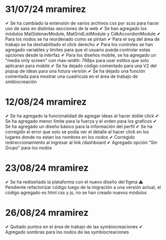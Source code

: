 # 31/07/24 mramirez
✔ Se ha cambiado la extensión de varios archivos css por scss para hacer uso de sass en distintas secciones de la web
✔ Se han agregado los módulos MatSidenavModule, MatGridListModule y CdkAccordionModule
✔ Para los nodos se ha reordenado como se pintan
✔ Para el svg del área de trabajo se ha deshabilitado el click derecho
✔ Para los controles se han agregado variables y limites para que el usuario pueda controlar estas opciones desde la interfaz
✔ Para los diseños mobile, se ha agregado un "media only screen" con max-width: 768px para usar estilos que solo aplicaran para mobile
✔ Se ha dejado código comentado para una V2 del popup de ideas para una futura versión
✔ Se ha dejado una función comentada para mostrar una cuadricula en el área de trabajo de simbiocreación

# 12/08/24 mramirez
✔ Se ha agregado la funcionalidad de agregar ideas al hacer doble click
✔ Se ha agregado menor límite para la fuerza y el orden para los graficos
✔ Se ha agregado un diseño básico para la información del perfil
✔ Se ha corregido el error que solo se podia ver el detalle al hacer click en los lugares donde no estan los nombres en los nodos
✔ Corregido redireccionamiento al ingresar al link /dashboard
✔ Agregado opción "Sin Grupo" para los nodos

# 23/08/24 mramirez
✔ Se ha rediseñado la plataforma con el nuevo diseño del figma
⚠ Pendiente refactorizar código luego de la migración a una versión actual, el código agregado es html css y js, no se han creado nuevos módulos

# 26/08/24 mramirez
✔ Quitado puntos en el área de trabajo de las symbiocreaciones
✔ Agregado sombras para los nodos de las symbiocreaciones